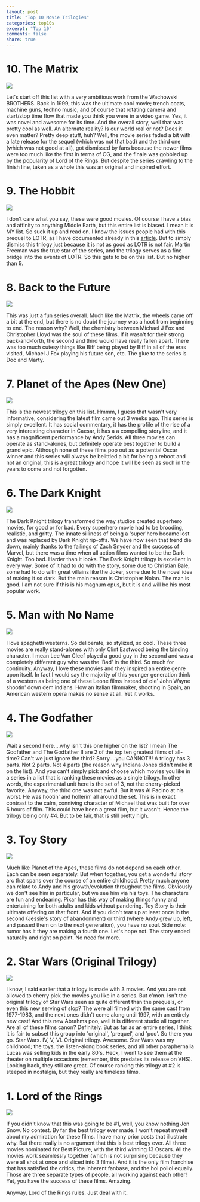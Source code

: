 ```yaml
---
layout: post
title: "Top 10 Movie Trilogies"
categories: top10s
excerpt: "Top 10"
comments: false
share: true
---
```



# 10. The Matrix

![](http://cdn.hallels.com/data/images/full/4218/matrix-trilogy.jpg?w=620)

Let's start off this list with a very ambitious work from the Wachowski BROTHERS. Back in 1999, this was the ultimate cool movie; trench coats, machine guns, techno music, and of course that rotating camera and start/stop time flow that made you think you were in a video game. Yes, it was novel and awesome for its time. And the overall story, well that was pretty cool as well. An alternate reality? Is our world real or not? Does it even matter? Pretty deep stuff, huh? Well, the movie series faded a bit with a late release for the sequel (which was not that bad) and the third one (which was not good at all), got dismissed by fans because the newer films were too much like the first in terms of CG, and the finale was gobbled up by the popularity of Lord of the Rings. But despite the series crawling to the finish line, taken as a whole this was an original and inspired effort. 



# 9. The Hobbit

![](https://caragaleblog.files.wordpress.com/2015/01/hobbit-trilogy.jpg)

I don't care what you say, these were good movies. Of course I have a bias and affinity to anything Middle Earth, but this entire list is biased. I mean it is MY list. So suck it up and read on. I know the issues people had with this prequel to LOTR, as I have documented already in this [article](http://seattlespew.com/popculture/popculture-indefenseofhobbit/). But to simply dismiss this trilogy just because it is not as good as LOTR is not fair. Martin Freeman was the true star of the series, and the trilogy serves as a fine bridge into the events of LOTR. So this gets to be on this list. But no higher than 9.







# 8. Back to the Future

![](http://oneilcinemas.com/wp-content/uploads/2015/09/BTTF.jpg)


This was just a fun series overall. Much like the Matrix, the wheels came off a bit at the end, but there is no doubt the journey was a hoot from beginning to end. The reason why? Well, the chemistry between Michael J Fox and Christopher Lloyd was the soul of these films. If it wasn't for their strong back-and-forth, the second and third would have really fallen apart. There was too much cutesy things like Biff being played by Biff in all of the eras visited, Michael J Fox playing his future son, etc. The glue to the series is Doc and Marty. 




# 7. Planet of the Apes (New One)


![](http://www.tvovermind.com/wp-content/uploads/2017/04/Caesar.jpg)

This is the newest trilogy on this list. Hmmm, I guess that wasn't very informative, considering the latest film came out 3 weeks ago. This series is simply excellent. It has social commentary, it has the profile of the rise of a very interesting character in Caesar, it has a a compelling storyline, and it has a magnificent performance by Andy Serkis. All three movies can operate as stand-alones, but definitely operate best together to build a grand epic. Although none of these films pop out as a potential Oscar winner and this series will always be belittled a bit for being a reboot and not an original, this is a great trilogy and hope it will be seen as such in the years to come and not forgotten.


# 6. The Dark Knight


![](https://media.licdn.com/mpr/mpr/AAEAAQAAAAAAAAx5AAAAJDVlODc0MWY0LTdhMmYtNGVlYy1hMzFmLTJiODI5ODM2NDdmZA.png)

The Dark Knight trilogy transformed the way studios created superhero movies, for good or for bad. Every superhero movie had to be brooding, realistic, and gritty. The innate silliness of being a 'super'hero became lost and was replaced by Dark Knight rip-offs. We have now seen that trend die down, mainly thanks to the failings of Zach Snyder and the success of Marvel, but there was a time when all action films wanted to be the Dark Knight. Too bad. Harder than it looks. The Dark Knight trilogy is excellent in every way. Some of it had to do with the story, some due to Christian Bale, some had to do with great villains like the Joker, some due to the novel idea of making it so dark. But the main reason is Christopher Nolan. The man is good. I am not sure if this is his magnum opus, but it is and will be his most popular work.




# 5. Man with No Name

![](http://3.bp.blogspot.com/_h5Z3zckwPmk/TCb38XBRS0I/AAAAAAAAAdU/jiZW8mt5OHw/s1600/Collage_ManWithNoName.jpg)



I love spaghetti westerns. So deliberate, so stylized, so cool. These three movies are really stand-alones with only Clint Eastwood being the binding character. I mean Lee Van Cleef played a good guy in the second and was a completely different guy who was the 'Bad' in the third. So much for continuity. Anyway, I love these movies and they inspired an entire genre upon itself. In fact I would say the majority of this younger generation think of a western as being one of these Leone films instead of ole' John Wayne shootin' down dem indians. How an Italian filmmaker, shooting in Spain, an American western opera makes no sense at all. Yet it works.

# 4. The Godfather


![](http://reelnewsdaily.com/wp-content/uploads/the-godfather.jpg)




Wait a second here....why isn't this one higher on the list? I mean The Godfather and The Godfather II are 2 of the top ten greatest films of all-time? Can't we just ignore the third? Sorry....you CANNOT!!! A trilogy has 3 parts. Not 2 parts. Not 4 parts (the reason why Indiana Jones didn't make it on the list). And you can't simply pick and choose which movies you like in a series in a list that is ranking these movies as a single trilogy. In other words, the experimental unit here is the set of 3, not the cherry-picked favorite. Anyway, the third one was not awful. But it was Al Pacino at his worst. He was hootin' and hollerin' all around the set. This is in exact contrast to the calm, conniving character of Michael that was built for over 6 hours of film. This could have been a great film, but it wasn't. Hence the trilogy being only #4. But to be fair, that is still pretty high.


# 3. Toy Story

![](http://orig07.deviantart.net/abce/f/2010/197/e/f/toy_story_wallpaper_by_cepillo16.jpg)

Much like Planet of the Apes, these films do not depend on each other. Each can be seen separately. But when together, you get a wonderful story arc that spans over the course of an entire childhood. Pretty much anyone can relate to Andy and his growth/evolution throughout the films. Obviously we don't see him in particular, but we see him via his toys. The characters are fun and endearing. Pixar has this way of making things funny and entertaining for both adults and kids without pandering. Toy Story is their ultimate offering on that front. And if you didn't tear up at least once in the second (Jessie's story of abandonment) or third (where Andy grew up, left, and passed them on to the next generation), you have no soul. Side note: rumor has it they are making a fourth one. Let's hope not. The story ended naturally and right on point. No need for more.



# 2. Star Wars (Original Trilogy)

![](http://static.srcdn.com/wp-content/uploads/Star-Wars-trilogy-theatical-Blu-rays.jpg)



I know, I said earlier that a trilogy is made with 3 movies. And you are not allowed to cherry pick the movies you like in a series. But c'mon. Isn't the original trilogy of Star Wars seen as quite different than the prequels, or even this new serving of slop? The were all filmed with the same cast from 1977-1983, and the next ones didn't come along until 1997, with an entirely new cast! And this new Abrahms poo, well it is different studio all together. Are all of these films canon? Definitely. But as far as an entire series, I think it is fair to subset this group into 'original', 'prequel', and 'poo'. So there you go. Star Wars. IV, V, VI. Original trilogy. Awesome. Star Wars was my childhood; the toys, the listen-along book series, and all other paraphernalia Lucas was selling kids in the early 80's. Heck, I went to see them at the theater on multiple occasions (remember, this predates its release on VHS). Looking back, they still are great. Of course ranking this trilogy at #2 is steeped in nostalgia, but they really are timeless films. 




# 1. Lord of the Rings

![](http://barkerhost.com/wp-content/uploads/sites/4/2015/10/lord-of-the-rings-trilogy.jpg)


If you didn't know that this was going to be #1, well, you know nothing Jon Snow. No contest. By far the best trilogy ever made. I won't repeat myself about my admiration for these films. I have many prior posts that illustrate why. But there really is no argument that this is best trilogy ever. All three movies nominated for Best Picture, with the third winning 13 Oscars. All the movies work seamlessly together (which is not surprising because they were all shot at once and sliced into 3 films). And it is the only film franchise that has satisfied the critics, the inherent fanbase, and the hoi polloi equally. Those are three separate types of people, all working against each other! Yet, you have the success of these films. Amazing.


Anyway, Lord of the Rings rules. Just deal with it.


